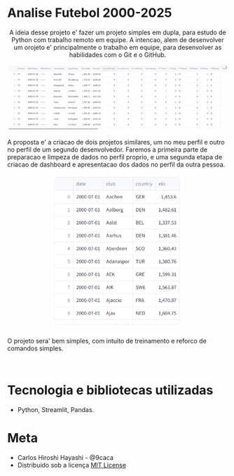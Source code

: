 <h1>Analise Futebol 2000-2025</h1>

<p align="center">
A ideia desse projeto e' fazer um projeto simples em dupla, para estudo de Python com trabalho remoto em equipe.
A intencao, alem de desenvolver um orojeto e' principalmente o trabalho em equipe, para desenvolver as habilidades com o Git e o GitHub.
</br>

<p align="center">
  <img src="Matches.png" width="550" />
</p>
A proposta e' a criacao de dois projetos similares, um no meu perfil e outro no perfil de um segundo desenvolvedor. Faremos a primeira parte de preparacao e limpeza de dados no perfil proprio, e uma segunda etapa de criacao de dashboard e apresentacao dos dados no perfil da outra pessoa.</p>

<p align="center">
<img src="EloRatings.png" width="300" />
</p>

O projeto sera' bem simples, com intuito de treinamento e reforco de comandos simples.
</p><br/>


# Tecnologia e bibliotecas utilizadas

  - Python, Streamlit, Pandas. 


# Meta
  - Carlos Hiroshi Hayashi - @9caca
  - Distribuído sob a licença [MIT License](https://https://github.com/9caca/AirCnC/blob/master/LICENSE)
